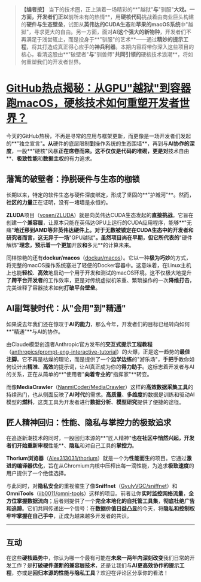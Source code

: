 > **【编者按】**
> 当下的技术圈，正上演着一场精彩的**"越狱"**与**"驯服"**大戏。一方面，**开发者们**正以**前所未有的热情**，用**硬核代码**挑战着由商业巨头构建的**硬件与生态壁垒**，试图从**英伟达的CUDA生态**和**苹果的macOS系统**中"越狱"，寻求更大的自由。另一方面，面对**AI这个强大的新物种**，开发者们不再满足于浅尝辄止，而是投身于**"驯服"的艺术**——通过**精妙的提示工程**，将其打造成真正得心应手的**神兵利器**。本期内容将带你深入这些项目的核心，看清这股由**"破壁者"**与**"驯兽师"**共同引领的**硬核技术浪潮**，将如何重塑我们的开发者世界。

# [GitHub热点揭秘：从GPU"越狱"到容器跑macOS，硬核技术如何重塑开发者世界？](20250706-github-daily-report.mp3)

今天的GitHub热榜，不再是寻常的应用与框架更新，而更像是一场开发者们发起的**"独立宣言"**。从**硬件的底层限制**到**操作系统的生态围墙**，再到与**AI协作的深度**，一股**"硬核"风暴**正在席卷而来。这不仅仅是代码的堆砌，更是对**技术自由**、**极致性能**和**数据主权**的有力追求。

## 藩篱的破壁者：挣脱硬件与生态的枷锁

长期以来，特定的软件生态与硬件深度绑定，形成了坚固的**"护城河"**。然而，**社区的力量**正在证明，没有一堵墙是永恒的。

**ZLUDA**项目（[vosen/ZLUDA](https://github.com/vosen/ZLUDA)）就是向英伟达CUDA生态发起的**直接挑战**。它旨在创建一个**兼容层**，让原本只能在英伟达GPU上运行的CUDA应用程序，能够**"无痛"**地迁移到AMD等非英伟达硬件上。对于无数被锁定在CUDA生态中的开发者和研究者而言，这无异于一场**"GPU越狱"**。虽然项目尚在早期，但它所代表的**"硬件解绑"**理念，预示着一个更加**开放**和**多元**的计算未来。

同样惊艳的还有**dockur/macos**（[dockur/macos](https://github.com/dockur/macos)）。它以一种**极为巧妙**的方式，将完整的macOS操作系统塞进了轻便的Docker容器中。这意味着，在Linux主机上也能**轻松**、**高效**地启动一个用于开发和测试的macOS环境。这不仅极大地提升了**跨平台开发者**的工作效率，更是对传统虚拟机笨重、繁琐操作的一次**降维打击**，完美诠释了容器技术如何**打破平台壁垒**。

## AI副驾驶时代：从"会用"到"精通"

如果说去年我们还在惊叹于**AI的能力**，那么今年，开发者们的目标已经转向如何**"精通"**与AI的协作。

由Claude模型创造者Anthropic官方发布的**交互式提示工程教程**（[anthropics/prompt-eng-interactive-tutorial](https://github.com/anthropics/prompt-eng-interactive-tutorial)）的火爆，正是这一趋势的**最佳注脚**。它不再是枯燥的理论，而是提供了一个**边学边练**的"游乐场"，**手把手**教你如何设计出**精准**、**高效**的提示词，让AI真正成为你的**得力助手**。这标志着开发者与AI的关系，正在从简单的**"使用者"**向着专业的**"指挥家"**转变。

而像**MediaCrawler**（[NanmiCoder/MediaCrawler](https://github.com/NanmiCoder/MediaCrawler)）这样的**高效数据采集工具**的持续热门，也从侧面反映了**AI时代**的需求。**高质量**、**多维度**的数据是训练和驱动AI模型的**燃料**，这类工具为开发者进行**数据分析**、**模型研究**提供了便捷的途径。

## 匠人精神回归：性能、隐私与掌控力的极致追求

在追逐新潮技术的同时，一股回归本源的**"匠人精神"**也在社区中悄然兴起，开发者们开始重新审视**性能**、**隐私**和对自己工具的**掌控力**。

**Thorium浏览器**（[Alex313031/thorium](https://github.com/Alex313031/thorium)）就是一个为**性能而生**的项目。它通过**激进的编译器优化**，旨在从Chromium内核中压榨出每一滴性能，为追求**极致速度**的用户提供了一个绝佳选择。

与此同时，对**隐私安全**的重视催生了像**Sniffnet**（[GyulyVGC/sniffnet](https://github.com/GyulyVGC/sniffnet)）和**OmniTools**（[iib0011/omni-tools](https://github.com/iib0011/omni-tools)）这样的项目。前者让你**实时监控网络流量**，**全方位掌握数据流向**；后者则提供了一个**完全本地化的自托管工具集**，**彻底杜绝广告和追踪**。它们共同传递出一个信号：在**数据价值日益凸显**的今天，将**隐私和控制权牢牢掌握在自己手中**，正成为越来越多开发者的共识。

---

## **互动**

在这些**硬核趋势**中，你认为哪一个最有可能在**未来一两年内深刻改变**我们日常的开发工作？是**打破硬件垄断的兼容层技术**，还是让我们与**AI更高效协作的提示工程**，亦或是**回归本源的性能与隐私工具**？欢迎在评论区分享你的看法！
